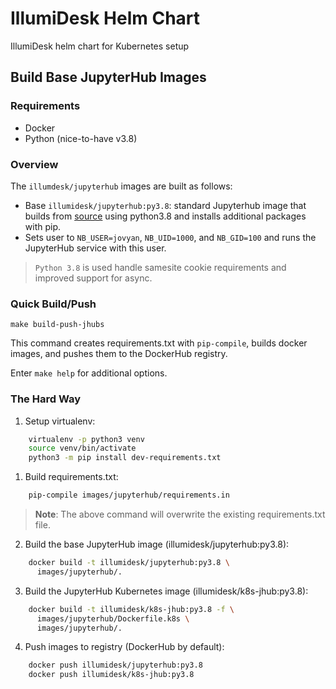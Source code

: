 # IllumiDesk Helm Chart

IllumiDesk helm chart for Kubernetes setup

## Build Base JupyterHub Images

### Requirements

- Docker
- Python (nice-to-have v3.8)

### Overview

The `illumdesk/jupyterhub` images are built as follows:

- Base `illumidesk/jupyterhub:py3.8`: standard Jupyterhub image that builds from [source](https://github.com/jupyterhub/jupyterhub) using python3.8 and installs additional packages with pip.
- Sets user to `NB_USER=jovyan`, `NB_UID=1000`, and `NB_GID=100` and runs the JupyterHub service with this user.

> `Python 3.8` is used handle samesite cookie requirements and improved support for async.

### Quick Build/Push

    make build-push-jhubs

This command creates requirements.txt with `pip-compile`, builds docker images, and pushes them to the DockerHub registry.

Enter `make help` for additional options.

### The Hard Way

1. Setup virtualenv:

```bash
    virtualenv -p python3 venv
    source venv/bin/activate
    python3 -m pip install dev-requirements.txt
```

1. Build requirements.txt:

```bash
    pip-compile images/jupyterhub/requirements.in
```

> **Note**: The above command will overwrite the existing requirements.txt file.

2. Build the base JupyterHub image (illumidesk/jupyterhub:py3.8):

```bash
    docker build -t illumidesk/jupyterhub:py3.8 \
      images/jupyterhub/.
```

3. Build the JupyterHub Kubernetes image (illumidesk/k8s-jhub:py3.8):

```bash
    docker build -t illumidesk/k8s-jhub:py3.8 -f \
      images/jupyterhub/Dockerfile.k8s \
      images/jupyterhub/.
```

4. Push images to registry (DockerHub by default):

```bash
    docker push illumidesk/jupyterhub:py3.8
    docker push illumidesk/k8s-jhub:py3.8
```
